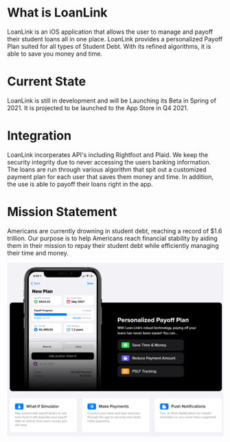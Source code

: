 # What is LoanLink
LoanLink is an iOS application that allows the user to manage and payoff their student loans all in one place. LoanLink provides a personalized Payoff Plan suited for all types of Student Debt. With its refined algorithms, it is able to save you money and time.

# Current State
LoanLink is still in development and will be Launching its Beta in Spring of 2021.
It is projected to be launched to the App Store in Q4 2021.

# Integration
LoanLink incorperates API's including Rightfoot and Plaid. We keep the security integrity due to never accessing the users banking information. The loans are run through various algorithm that spit out a customized payment plan for each user that saves them money and time. In addition, the use is able to payoff their loans right in the app.

# Mission Statement
Americans are currently drowning in student debt, reaching a record of $1.6 trillion. Our purpose is to help Americans reach financial stability by aiding them in their mission to repay their student debt while efficiently managing their time and money.

![Screenshot](https://github.com/raaamonnn/LoanLink/blob/main/Screenshot.PNG?raw=true)
